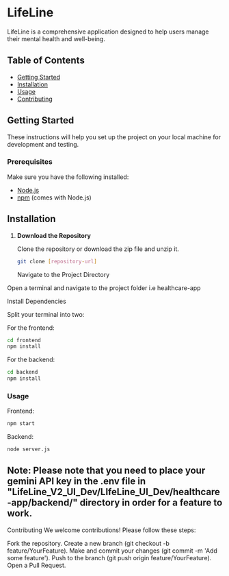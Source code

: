 # LifeLine

LifeLine is a comprehensive application designed to help users manage their mental health and well-being.

## Table of Contents
- [Getting Started](#getting-started)
- [Installation](#installation)
- [Usage](#usage)
- [Contributing](#contributing)

## Getting Started

These instructions will help you set up the project on your local machine for development and testing.

### Prerequisites

Make sure you have the following installed:

- [Node.js](https://nodejs.org/) 
- [npm](https://www.npmjs.com/) (comes with Node.js)

## Installation

1. **Download the Repository**

   Clone the repository or download the zip file and unzip it.

   ```bash
   git clone [repository-url]
   ```
   Navigate to the Project Directory

Open a terminal and navigate to the project folder i.e healthcare-app

Install Dependencies

Split your terminal into two:

For the frontend:

```bash
cd frontend
npm install
```
For the backend:

```bash
cd backend
npm install
```

### Usage
Frontend:

```bash
npm start
```

Backend:
```bash
node server.js
```

## Note: Please note that you need to place your gemini API key in the .env file in "LifeLine_V2_UI_Dev/LIfeLine_UI_Dev/healthcare-app/backend/" directory in order for a feature to work. 


Contributing
We welcome contributions! Please follow these steps:

Fork the repository.
Create a new branch (git checkout -b feature/YourFeature).
Make and commit your changes (git commit -m 'Add some feature').
Push to the branch (git push origin feature/YourFeature).
Open a Pull Request.
